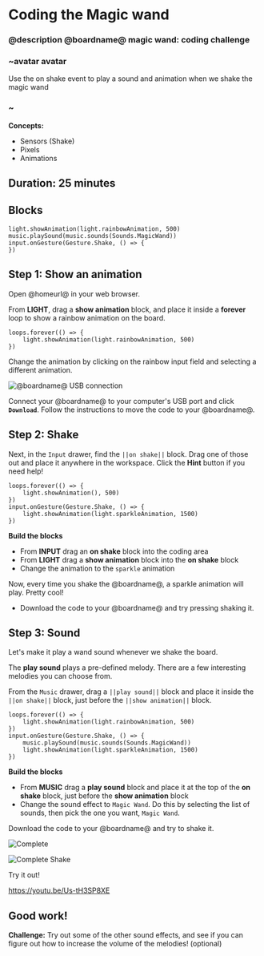 # Coding the Magic wand
### @description @boardname@ magic wand: coding challenge

### ~avatar avatar
Use the on shake event to play a sound and animation when we shake the magic wand
### ~

**Concepts:**
  * Sensors (Shake)
  * Pixels
  * Animations

## Duration: 25 minutes

## Blocks

```cards
light.showAnimation(light.rainbowAnimation, 500)
music.playSound(music.sounds(Sounds.MagicWand))
input.onGesture(Gesture.Shake, () => {
})
```

## Step 1: Show an animation
Open @homeurl@ in your web browser.

From **LIGHT**, drag a **show animation** block, and place it inside a **forever** loop to show a rainbow animation on the board.

```blocks
loops.forever(() => {
    light.showAnimation(light.rainbowAnimation, 500)
})
```

Change the animation by clicking on the rainbow input field and selecting a different animation. 

![@boardname@ USB connection](/static/cp/projects/magic-wand/connect.jpg)

Connect your @boardname@ to your computer's USB port and click **`Download`**.
Follow the instructions to move the code to your @boardname@.

## Step 2: Shake

Next, in the ``Input`` drawer, find the ``||on shake||`` block. Drag one of those out and place it anywhere in the workspace.
Click the **Hint** button if you need help!

```blocks
loops.forever(() => {
    light.showAnimation(), 500)
})
input.onGesture(Gesture.Shake, () => {
    light.showAnimation(light.sparkleAnimation, 1500)
})
```
**Build the blocks**
  * From **INPUT** drag an **on shake** block into the coding area
  * From **LIGHT** drag a **show animation** block into the **on shake** block
  * Change the animation to the `sparkle` animation

Now, every time you shake the @boardname@, a sparkle animation will play. Pretty cool!

  * Download the code to your @boardname@ and try pressing shaking it.

## Step 3: Sound

Let's make it play a wand sound whenever we shake the board.

The **play sound** plays a pre-defined melody. There are a few interesting melodies you can choose from.

From the ``Music`` drawer, drag a ``||play sound||`` block and place it inside the ``||on shake||`` block, just before the ``||show animation||`` block.

```blocks
loops.forever(() => {
    light.showAnimation(light.rainbowAnimation, 500)
})
input.onGesture(Gesture.Shake, () => {
    music.playSound(music.sounds(Sounds.MagicWand))
    light.showAnimation(light.sparkleAnimation, 1500)
})
```

**Build the blocks**
  * From **MUSIC** drag a **play sound** block and place it at the top of the **on shake** block, just before the **show animation** block
  * Change the sound effect to ``Magic Wand``. Do this by selecting the list of sounds, then pick the one you want, ``Magic Wand``.

Download the code to your @boardname@ and try to shake it.

![Complete](/static/cp/projects/magic-wand/complete.jpg)

![Complete Shake](/static/cp/projects/magic-wand/complete-shake.jpg)

Try it out!

https://youtu.be/Us-tH3SP8XE

## Good work!
**Challenge:** Try out some of the other sound effects, and see if you can figure out how to increase the volume of the melodies! (optional)

